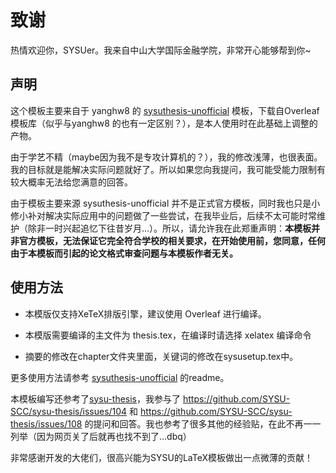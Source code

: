 # 致谢

热情欢迎你，SYSUer。我来自中山大学国际金融学院，非常开心能够帮到你~

## 声明

这个模板主要来自于 yanghw8 的 [sysuthesis-unofficial](https://github.com/yanghw8/sysuthesis-unofficial) 模板，下载自Overleaf模板库（似乎与yanghw8 的也有一定区别？），是本人使用时在此基础上调整的产物。

由于学艺不精（maybe因为我不是专攻计算机的？），我的修改浅薄，也很表面。我的目标就是能解决实际问题就好了。所以如果您向我提问，我可能受能力限制有较大概率无法给您满意的回答。

由于模板主要来源 sysuthesis-unofficial 并不是正式官方模板，同时我也只是小修小补对解决实际应用中的问题做了一些尝试，在我毕业后，后续不太可能时常维护（除非一时兴起追忆下往昔岁月...）。所以，请允许我在此郑重声明：**本模板并非官方模板，无法保证它完全符合学校的相关要求，在开始使用前，您同意，任何由于本模板而引起的论文格式审查问题与本模板作者无关。**

## 使用方法

- 本模版仅支持XeTeX排版引擎，建议使用 Overleaf 进行编译。

- 本模版需要编译的主文件为 thesis.tex，在编译时请选择 xelatex 编译命令

- 摘要的修改在chapter文件夹里面，关键词的修改在sysusetup.tex中。

更多使用方法请参考 [sysuthesis-unofficial](https://github.com/yanghw8/sysuthesis-unofficial) 的readme。

本模板编写还参考了[sysu-thesis](https://github.com/SYSU-SCC/sysu-thesis)，我参与了 https://github.com/SYSU-SCC/sysu-thesis/issues/104 和 https://github.com/SYSU-SCC/sysu-thesis/issues/108 的提问和回答。我也参考了很多其他的经验贴，在此不再一一列举（因为网页关了后就再也找不到了...dbq）

非常感谢开发的大佬们，很高兴能为SYSU的LaTeX模板做出一点微薄的贡献！
